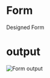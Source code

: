 # Form
Designed Form
# output 
![Form output](https://user-images.githubusercontent.com/93145071/145668321-9eaf40a4-d331-4ce4-b3d1-4de6e21f1c2e.png)
